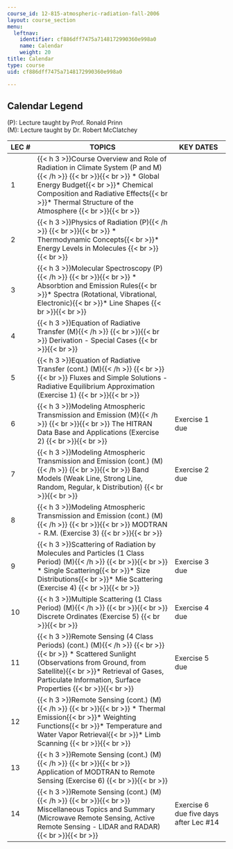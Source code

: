 ```yaml
---
course_id: 12-815-atmospheric-radiation-fall-2006
layout: course_section
menu:
  leftnav:
    identifier: cf886dff7475a7148172990360e998a0
    name: Calendar
    weight: 20
title: Calendar
type: course
uid: cf886dff7475a7148172990360e998a0

---
```


Calendar Legend
---------------

(P): Lecture taught by Prof. Ronald Prinn  
(M): Lecture taught by Dr. Robert McClatchey

| LEC # | TOPICS | KEY DATES |
| --- | --- | --- |
| 1 | {{< h 3 >}}Course Overview and Role of Radiation in Climate System (P and M){{< /h >}}   {{< br >}}{{< br >}} *   Global Energy Budget{{< br >}}*   Chemical Composition and Radiative Effects{{< br >}}*   Thermal Structure of the Atmosphere {{< br >}}{{< br >}}  |  |
| 2 | {{< h 3 >}}Physics of Radiation (P){{< /h >}}   {{< br >}}{{< br >}} *   Thermodynamic Concepts{{< br >}}*   Energy Levels in Molecules {{< br >}}{{< br >}}  |  |
| 3 | {{< h 3 >}}Molecular Spectroscopy (P){{< /h >}}   {{< br >}}{{< br >}} *   Absorbtion and Emission Rules{{< br >}}*   Spectra (Rotational, Vibrational, Electronic){{< br >}}*   Line Shapes {{< br >}}{{< br >}}  |  |
| 4 | {{< h 3 >}}Equation of Radiative Transfer (M){{< /h >}} {{< br >}}{{< br >}} Derivation - Special Cases {{< br >}}{{< br >}}  |  |
| 5 | {{< h 3 >}}Equation of Radiative Transfer (cont.) (M){{< /h >}} {{< br >}}{{< br >}} Fluxes and Simple Solutions - Radiative Equilibrium Approximation (Exercise 1) {{< br >}}{{< br >}}  |  |
| 6 | {{< h 3 >}}Modeling Atmospheric Transmission and Emission (M){{< /h >}} {{< br >}}{{< br >}} The HITRAN Data Base and Applications (Exercise 2) {{< br >}}{{< br >}}  | Exercise 1 due |
| 7 | {{< h 3 >}}Modeling Atmospheric Transmission and Emission (cont.) (M){{< /h >}} {{< br >}}{{< br >}} Band Models (Weak Line, Strong Line, Random, Regular, k Distribution) {{< br >}}{{< br >}}  | Exercise 2 due |
| 8 | {{< h 3 >}}Modeling Atmospheric Transmission and Emission (cont.) (M){{< /h >}} {{< br >}}{{< br >}} MODTRAN - R.M. (Exercise 3) {{< br >}}{{< br >}}  |  |
| 9 | {{< h 3 >}}Scattering of Radiation by Molecules and Particles (1 Class Period) (M){{< /h >}}   {{< br >}}{{< br >}} *   Single Scattering{{< br >}}*   Size Distributions{{< br >}}*   Mie Scattering (Exercise 4) {{< br >}}{{< br >}}  | Exercise 3 due |
| 10 | {{< h 3 >}}Multiple Scattering (1 Class Period) (M){{< /h >}} {{< br >}}{{< br >}} Discrete Ordinates (Exercise 5) {{< br >}}{{< br >}}  | Exercise 4 due |
| 11 | {{< h 3 >}}Remote Sensing (4 Class Periods) (cont.) (M){{< /h >}}   {{< br >}}{{< br >}} *   Scattered Sunlight (Observations from Ground, from Satellite){{< br >}}*   Retrieval of Gases, Particulate Information, Surface Properties {{< br >}}{{< br >}}  | Exercise 5 due |
| 12 | {{< h 3 >}}Remote Sensing (cont.) (M){{< /h >}}   {{< br >}}{{< br >}} *   Thermal Emission{{< br >}}*   Weighting Functions{{< br >}}*   Temperature and Water Vapor Retrieval{{< br >}}*   Limb Scanning {{< br >}}{{< br >}}  |  |
| 13 | {{< h 3 >}}Remote Sensing (cont.) (M){{< /h >}} {{< br >}}{{< br >}} Application of MODTRAN to Remote Sensing (Exercise 6) {{< br >}}{{< br >}}  |  |
| 14 | {{< h 3 >}}Remote Sensing (cont.) (M){{< /h >}} {{< br >}}{{< br >}} Miscellaneous Topics and Summary (Microwave Remote Sensing, Active Remote Sensing - LIDAR and RADAR) {{< br >}}{{< br >}}  | Exercise 6 due five days after Lec #14